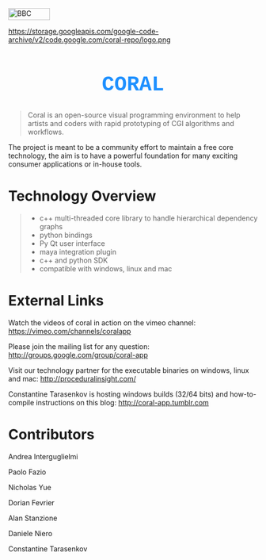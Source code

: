 <div class="orb-nav-section orb-nav-blocks"><a href="/"> <img src="http://static.bbci.co.uk/frameworks/barlesque/3.7.3/orb/4/img/bbc-blocks-dark.png" width="84" height="24" alt="BBC"> </a></div>

https://storage.googleapis.com/google-code-archive/v2/code.google.com/coral-repo/logo.png
<h1 align="center"style="font-weight:bold; font-size:300%; font-family:courier;color:DodgerBlue ;">&nbsp;CORAL&nbsp;</h1>

>Coral is an open-source visual programming environment
to help artists and coders with rapid prototyping of CGI algorithms and workflows.

The project is meant to be a community effort to maintain a free core technology, 
the aim is to have a powerful foundation for many exciting consumer applications or in-house tools.

# Technology Overview

>- c++ multi-threaded core library to handle hierarchical dependency graphs
>- python bindings
>- Py Qt user interface
>- maya integration plugin
>- c++ and python SDK
>- compatible with windows, linux and mac

# External Links

Watch the videos of coral in action on the vimeo channel:
https://vimeo.com/channels/coralapp

Please join the mailing list for any question: 
http://groups.google.com/group/coral-app

Visit our technology partner for the executable binaries on windows, linux and mac:
http://proceduralinsight.com/

Constantine Tarasenkov is hosting windows builds (32/64 bits) and how-to-compile instructions on this blog: 
http://coral-app.tumblr.com

# Contributors

Andrea Interguglielmi

Paolo Fazio

Nicholas Yue

Dorian Fevrier

Alan Stanzione

Daniele Niero

Constantine Tarasenkov
